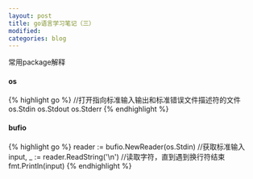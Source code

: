 ```yaml
---
layout: post
title: go语言学习笔记（三）
modified:
categories: blog
---
```


常用package解释

#### os

{% highlight go %}
//打开指向标准输入输出和标准错误文件描述符的文件
os.Stdin
os.Stdout
os.Stderr
{% endhighlight %}


#### bufio

{% highlight go %}
reader := bufio.NewReader(os.Stdin) //获取标准输入
input, _ := reader.ReadString('\n') //读取字符，直到遇到换行符结束
fmt.Println(input)
{% endhighlight %}



